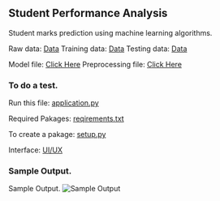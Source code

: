 ## Student Performance Analysis
Student marks prediction using machine learning algorithms.

Raw data: [Data](https://github.com/MohammedFaisal112/Student-Data-Analytics/blob/main/artifacts/data.csv)
Training data: [Data](https://github.com/MohammedFaisal112/Student-Data-Analytics/blob/main/artifacts/train.csv)
Testing data: [Data](https://github.com/MohammedFaisal112/Student-Data-Analytics/blob/main/artifacts/test.csv)

Model file: [Click Here](https://github.com/MohammedFaisal112/Student-Data-Analytics/blob/main/artifacts/model.pkl)
Preprocessing file: [Click Here](https://github.com/MohammedFaisal112/Student-Data-Analytics/blob/main/artifacts/preprocessor.pkl)

### To do a test.

Run this file:
[application.py]()

Required Pakages:
[reqirements.txt](https://github.com/MohammedFaisal112/Student-Data-Analytics/blob/main/requirements.txt)

To create a pakage:
[setup.py](https://github.com/MohammedFaisal112/Student-Data-Analytics/blob/main/setup.py)

Interface:
[UI/UX](https://github.com/MohammedFaisal112/Student-Data-Analytics/blob/main/templates/home.html)

### Sample Output.

Sample Output.
![Sample Output]()